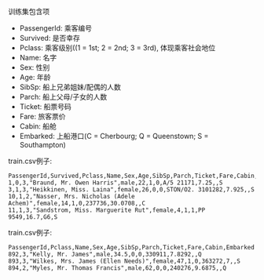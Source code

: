 训练集包含项
* PassengerId: 乘客编号
* Survived: 是否幸存
* Pclass: 乘客级别((1 = 1st; 2 = 2nd; 3 = 3rd), 体现乘客社会地位
* Name: 名字
* Sex: 性别
* Age: 年龄
* SibSp: 船上兄弟姐妹/配偶的人数
* Parch: 船上父母/子女的人数
* Ticket: 船票号码
* Fare: 旅客票价
* Cabin: 船舱
* Embarked: 上船港口(C = Cherbourg; Q = Queenstown; S = Southampton)

train.csv例子:

```
PassengerId,Survived,Pclass,Name,Sex,Age,SibSp,Parch,Ticket,Fare,Cabin,Embarked
1,0,3,"Braund, Mr. Owen Harris",male,22,1,0,A/5 21171,7.25,,S
3,1,3,"Heikkinen, Miss. Laina",female,26,0,0,STON/O2. 3101282,7.925,,S
10,1,2,"Nasser, Mrs. Nicholas (Adele Achem)",female,14,1,0,237736,30.0708,,C
11,1,3,"Sandstrom, Miss. Marguerite Rut",female,4,1,1,PP 9549,16.7,G6,S
```

train.csv例子:

```
PassengerId,Pclass,Name,Sex,Age,SibSp,Parch,Ticket,Fare,Cabin,Embarked
892,3,"Kelly, Mr. James",male,34.5,0,0,330911,7.8292,,Q
893,3,"Wilkes, Mrs. James (Ellen Needs)",female,47,1,0,363272,7,,S
894,2,"Myles, Mr. Thomas Francis",male,62,0,0,240276,9.6875,,Q
```
